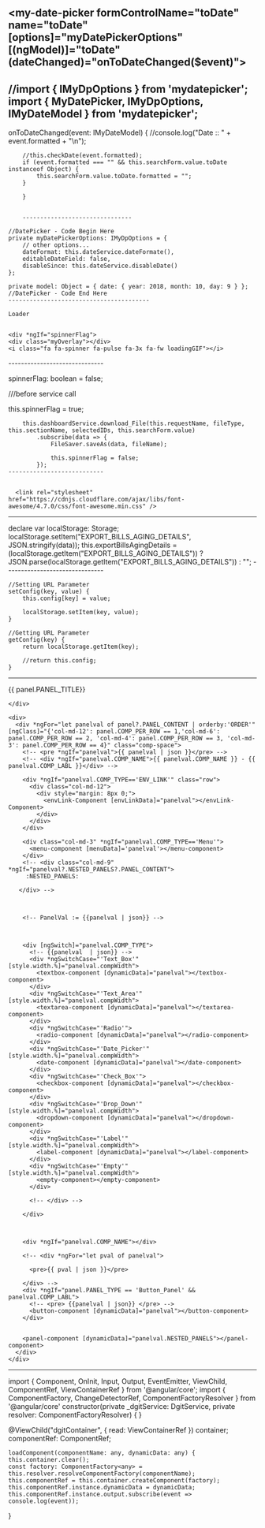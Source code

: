 <my-date-picker formControlName="toDate" name="toDate" [options]="myDatePickerOptions" [(ngModel)]="toDate" (dateChanged)="onToDateChanged($event)"></my-date-picker>
---------------------------------------------



//import { IMyDpOptions } from 'mydatepicker';
import { MyDatePicker, IMyDpOptions, IMyDateModel } from 'mydatepicker';
----------------------------------------------------------
 onToDateChanged(event: IMyDateModel) {
        //console.log("Date :: " + event.formatted + "\n");

        //this.checkDate(event.formatted);
        if (event.formatted === "" && this.searchForm.value.toDate instanceof Object) {
            this.searchForm.value.toDate.formatted = "";
        }
		
		}
		
		
		-------------------------------
		
    //DatePicker - Code Begin Here
    private myDatePickerOptions: IMyDpOptions = {
        // other options...
        dateFormat: this.dateService.dateFormate(),
        editableDateField: false,
        disableSince: this.dateService.disableDate()
    };

    private model: Object = { date: { year: 2018, month: 10, day: 9 } };
    //DatePicker - Code End Here
	----------------------------------------
	
	Loader
	
	
	<div *ngIf="spinnerFlag">
    <div class="myOverlay"></div>
    <i class="fa fa-spinner fa-pulse fa-3x fa-fw loadingGIF"></i>
</div>
------------------------------


 spinnerFlag: boolean = false;
 
 ///before service call
 
 
 this.spinnerFlag = true;

        this.dashboardService.download_File(this.requestName, fileType, this.sectionName, selectedIDs, this.searchForm.value)
            .subscribe(data => {
                FileSaver.saveAs(data, fileName);

                this.spinnerFlag = false;
            });
	---------------------------
	
	
	  <link rel="stylesheet" href="https://cdnjs.cloudflare.com/ajax/libs/font-awesome/4.7.0/css/font-awesome.min.css" />
  <link rel="stylesheet" href="../assets/bootstrap/css/bootstrap.min.css">
  <link rel="stylesheet" href="https://cdnjs.cloudflare.com/ajax/libs/font-awesome/4.7.0/css/font-awesome.min.css">
  
  ------------------------------------
  
  declare var localStorage: Storage;
    localStorage.setItem("EXPORT_BILLS_AGING_DETAILS", JSON.stringify(data));
	 this.exportBillsAgingDetails = (localStorage.getItem("EXPORT_BILLS_AGING_DETAILS")) ? JSON.parse(localStorage.getItem("EXPORT_BILLS_AGING_DETAILS")) : "";
	-------------------------------
  
    //Setting URL Parameter
    setConfig(key, value) {
        this.config[key] = value;

        localStorage.setItem(key, value);
    }

    //Getting URL Parameter
    getConfig(key) {
        return localStorage.getItem(key);

        //return this.config;
    }
---------------------------

<div>
  <div *ngFor="let panel of dynamicData | orderby:'PANEL_ORDER'">
    <!-- {{panel.PANEL_ID}} : {{panel.PANEL_ORDER}} : {{ panel.PANEL_TYPE}} <br> -->
    <div class="panel panel-default">
      <div *ngIf="panel.PANEL_TITLE" class="panel-heading panel-title text-center col-md-12">
        {{ panel.PANEL_TITLE}}
      </div>

    </div>

    <div>
      <div *ngFor="let panelval of panel?.PANEL_CONTENT | orderby:'ORDER'" [ngClass]="{'col-md-12': panel.COMP_PER_ROW == 1,'col-md-6': panel.COMP_PER_ROW == 2, 'col-md-4': panel.COMP_PER_ROW == 3, 'col-md-3': panel.COMP_PER_ROW == 4}" class="comp-space">
        <!-- <pre *ngIf="panelval">{{ panelval | json }}</pre> -->
        <!-- <div *ngIf="panelval.COMP_NAME">{{ panelval.COMP_NAME }} - {{ panelval.COMP_LABL }}</div> -->

        <div *ngIf="panelval.COMP_TYPE=='ENV_LINK'" class="row">
          <div class="col-md-12">
            <div style="margin: 8px 0;">
              <envLink-Component [envLinkData]="panelval"></envLink-Component>
            </div>
          </div>
        </div>

        <div class="col-md-3" *ngIf="panelval.COMP_TYPE=='Menu'">
          <menu-component [menuData]='panelval'></menu-component>
        </div>
        <!-- <div class="col-md-9" *ngIf="panelval?.NESTED_PANELS?.PANEL_CONTENT">
         :NESTED_PANELS:
        
       </div> -->



        <!-- PanelVal := {{panelval | json}} -->



        <div [ngSwitch]="panelval.COMP_TYPE">
          <!-- {{panelval  | json}} -->
          <div *ngSwitchCase="'Text_Box'" [style.width.%]="panelval.compWidth">
            <textbox-component [dynamicData]="panelval"></textbox-component>
          </div>
          <div *ngSwitchCase="'Text_Area'" [style.width.%]="panelval.compWidth">
            <textarea-component [dynamicData]="panelval"></textarea-component>
          </div>
          <div *ngSwitchCase="'Radio'">
            <radio-component [dynamicData]="panelval"></radio-component>
          </div>
          <div *ngSwitchCase="'Date_Picker'" [style.width.%]="panelval.compWidth">
            <date-component [dynamicData]="panelval"></date-component>
          </div>
          <div *ngSwitchCase="'Check_Box'">
            <checkbox-component [dynamicData]="panelval"></checkbox-component>
          </div>
          <div *ngSwitchCase="'Drop_Down'" [style.width.%]="panelval.compWidth">
            <dropdown-component [dynamicData]="panelval"></dropdown-component>
          </div>
          <div *ngSwitchCase="'Label'" [style.width.%]="panelval.compWidth">
            <label-component [dynamicData]="panelval"></label-component>
          </div>
          <div *ngSwitchCase="'Empty'" [style.width.%]="panelval.compWidth">
            <empty-component></empty-component>
          </div>

          <!-- </div> -->

        </div>



        <div *ngIf="panelval.COMP_NAME"></div>

        <!-- <div *ngFor="let pval of panelval">

          <pre>{{ pval | json }}</pre>

        </div> -->
        <div *ngIf="panel.PANEL_TYPE == 'Button_Panel' && panelval.COMP_LABL">
          <!-- <pre> {{panelval | json}} </pre> -->
          <button-component [dynamicData]="panelval"></button-component>
        </div>


        <panel-component [dynamicData]="panelval.NESTED_PANELS"></panel-component>
      </div>
    </div>
  </div>
</div>

-------------------------
import { Component, OnInit, Input, Output, EventEmitter, ViewChild, ComponentRef, ViewContainerRef } from '@angular/core';
import { ComponentFactory, ChangeDetectorRef, ComponentFactoryResolver } from '@angular/core'
 constructor(private _dgitService: DgitService, private resolver: ComponentFactoryResolver) { }
 
   @ViewChild("dgitContainer", { read: ViewContainerRef }) container;
  componentRef: ComponentRef<any>;
	
    loadComponent(componentName: any, dynamicData: any) {
    this.container.clear();
    const factory: ComponentFactory<any> = this.resolver.resolveComponentFactory(componentName);
    this.componentRef = this.container.createComponent(factory);
    this.componentRef.instance.dynamicData = dynamicData;
    this.componentRef.instance.output.subscribe(event => console.log(event));
  }
 
